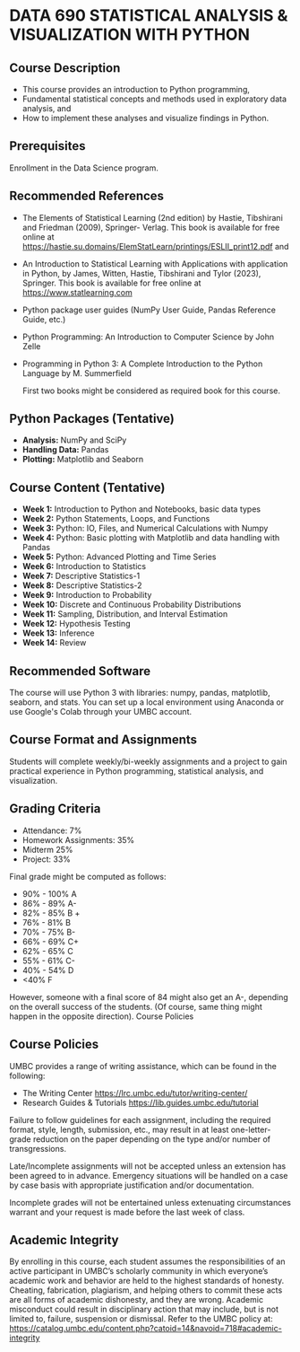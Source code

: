 # DATA 690 STATISTICAL ANALYSIS & VISUALIZATION WITH PYTHON

## Course Description
- This course provides an introduction to Python programming,
-  Fundamental statistical concepts and methods used in exploratory data analysis, and 
- How to implement these analyses and visualize findings in Python.

## Prerequisites
Enrollment in the Data Science program.

## Recommended References
- The Elements of Statistical Learning (2nd edition) by Hastie, Tibshirani and Friedman (2009), Springer-
Verlag. This book is available for free online at https://hastie.su.domains/ElemStatLearn/printings/ESLII_print12.pdf and
- An Introduction to Statistical Learning with Applications with application in Python, by James, Witten, Hastie, Tibshirani and Tylor
(2023), Springer. This book is available for free online at https://www.statlearning.com
- Python package user guides (NumPy User Guide, Pandas Reference Guide, etc.)
- Python Programming: An Introduction to Computer Science by John Zelle
- Programming in Python 3: A Complete Introduction to the Python Language by M. Summerfield

  First two books might be considered as required book for this course.
  
## Python Packages (Tentative)
- **Analysis:** NumPy and SciPy
- **Handling Data:** Pandas
- **Plotting:** Matplotlib and Seaborn

## Course Content (Tentative)
- **Week 1:** Introduction to Python and Notebooks, basic data types
- **Week 2:** Python Statements, Loops, and Functions
- **Week 3:** Python: IO, Files, and Numerical Calculations with Numpy
- **Week 4:** Python: Basic plotting with Matplotlib and data handling with Pandas
- **Week 5:** Python: Advanced Plotting and Time Series
- **Week 6:** Introduction to Statistics
- **Week 7:** Descriptive Statistics-1
- **Week 8:** Descriptive Statistics-2
- **Week 9:** Introduction to Probability
- **Week 10:** Discrete and Continuous Probability Distributions
- **Week 11:** Sampling, Distribution, and Interval Estimation
- **Week 12:** Hypothesis Testing
- **Week 13:** Inference
- **Week 14:** Review

## Recommended Software
The course will use Python 3 with libraries: numpy, pandas, matplotlib, seaborn, and stats. You can set up a local environment using Anaconda or use Google's Colab through your UMBC account.

## Course Format and Assignments
Students will complete weekly/bi-weekly assignments and a project to gain practical experience in Python programming, statistical analysis, and visualization.

## Grading Criteria
- Attendance: 7%
- Homework Assignments: 35%
- Midterm 25%
- Project: 33%

Final grade might be computed as follows: 
- 90% - 100% A
- 86% - 89% A-
- 82% - 85% B +
- 76% - 81% B 
- 70% - 75% B-
- 66% - 69% C+
- 62% - 65% C
- 55% - 61% C-
- 40% - 54% D
- <40% F
  
However, someone with a final score of 84 might also get an A-, depending on the overall success of the
students. (Of course, same thing might happen in the opposite direction).
Course Policies
## Course Policies
 UMBC provides a range of writing assistance, which can be found in the following:
- The Writing Center https://lrc.umbc.edu/tutor/writing-center/
-  Research Guides & Tutorials https://lib.guides.umbc.edu/tutorial



Failure to follow guidelines for each assignment, including the required format, style, length,
submission, etc., may result in at least one-letter-grade reduction on the paper depending on the type
and/or number of transgressions.

Late/Incomplete assignments will not be accepted unless an extension has been agreed to in advance.
Emergency situations will be handled on a case by case basis with appropriate justification and/or
documentation.

Incomplete grades will not be entertained unless extenuating circumstances warrant and your request is
made before the last week of class.

## Academic Integrity
By enrolling in this course, each student assumes the responsibilities of an active participant in UMBC’s
scholarly community in which everyone’s academic work and behavior are held to the highest standards
of honesty. Cheating, fabrication, plagiarism, and helping others to commit these acts are all forms of
academic dishonesty, and they are wrong. Academic misconduct could result in disciplinary action that
may include, but is not limited to, failure, suspension or dismissal.
Refer to the UMBC policy at:
https://catalog.umbc.edu/content.php?catoid=14&navoid=718#academic-integrity
